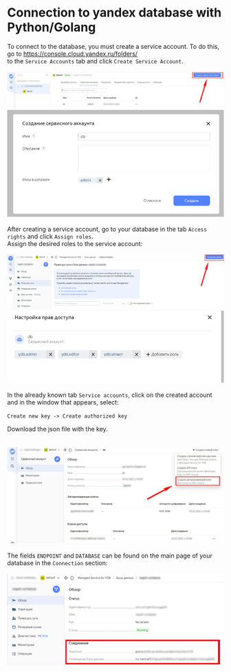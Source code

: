 # Connection to yandex database with Python/Golang
To connect to the database, you must create a service account.
To do this, go to https://console.cloud.yandex.ru/folders/ \
to the `Service Accounts` tab and click `Create Service Account`. 
<br/><br/>
![Create service account part1](./images/image1.jpg)
![Create service account part2](./images/image2.jpg)
<br/><br/>
After creating a service account, go to your database in the tab `Access rights` and click `Assign roles`. \
Assign the desired roles to the service account:
<br/><br/>
![Assign roles part1](./images/image3.jpg)
![Assign roles part2](./images/image4.jpg)
<br/><br/>
In the already known tab `Service accounts`, click on the created account and in the window that appears, select:

`Create new key -> Create authorized key` 

Download the json file with the key. \
<br/><br/>
![Create key](./images/image5.jpg)
<br/><br/>
The fields `ENDPOINT` and `DATABASE` can be found on the main page of your database in the `Connection` section:
<br/><br/>
![Find credentials](./images/image6.jpg)
